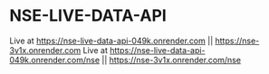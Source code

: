 # NSE-LIVE-DATA-API

Live at https://nse-live-data-api-049k.onrender.com || https://nse-3v1x.onrender.com
Live at https://nse-live-data-api-049k.onrender.com/nse || https://nse-3v1x.onrender.com/nse
